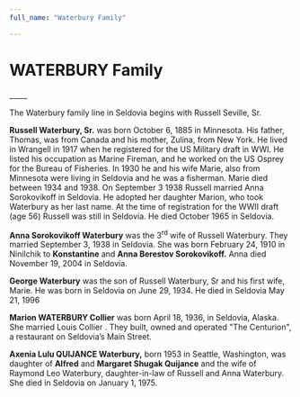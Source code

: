 ```yaml
---
full_name: "Waterbury Family"

---
```

# WATERBURY Family

\_\_\_\_\_

The Waterbury family line in Seldovia begins with Russell Seville, Sr.

**Russell Waterbury, Sr.** was born October 6, 1885 in Minnesota. His
father, Thomas, was from Canada and his mother, Zulina, from New York.
He lived in Wrangell in 1917 when he registered for the US Military
draft in WWI. He listed his occupation as Marine Fireman, and he worked
on the US Osprey for the Bureau of Fisheries. In 1930 he and his wife
Marie, also from Minnesota were living in Seldovia and he was a
fisherman. Marie died between 1934 and 1938. On September 3 1938 Russell
married Anna Sorokovikoff in Seldovia. He adopted her daughter Marion,
who took Waterbury as her last name. At the time of registration for the
WWII draft (age 56) Russell was still in Seldovia. He died October 1965
in Seldovia.

**Anna Sorokovikoff Waterbury** was the 3<sup>rd</sup> wife of Russell
Waterbury. They married September 3, 1938 in Seldovia. She was born
February 24, 1910 in Ninilchik to **Konstantine** and **Anna Berestov
Sorokovikoff.** Anna died November 19, 2004 in Seldovia.

**George Waterbury** was the son of Russell Waterbury, Sr and his first
wife, Marie. He was born in Seldovia on June 29, 1934. He died in
Seldovia May 21, 1996

**Marion WATERBURY Collier** was born April 18, 1936, in Seldovia,
Alaska. She married Louis Collier . They built, owned and operated "The
Centurion", a restaurant on Seldovia’s Main Street.

**Axenia Lulu QUIJANCE Waterbury,** born 1953 in Seattle, Washington,
was daughter of **Alfred** and **Margaret Shugak Quijance** and the wife
of Raymond Leo Waterbury, daughter-in-law of Russell and Anna Waterbury.
She died in Seldovia on January 1, 1975.
